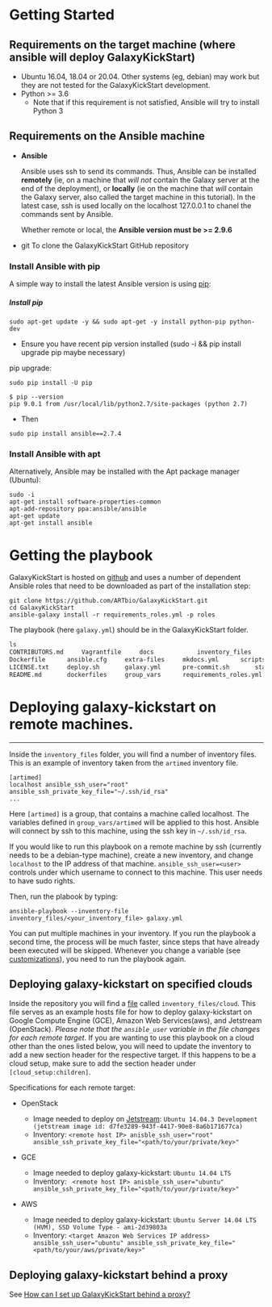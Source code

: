 # Getting Started

## Requirements on the target machine (where ansible will deploy GalaxyKickStart)

- Ubuntu 16.04, 18.04 or 20.04.
  Other systems (eg, debian) may work but they are not tested for the GalaxyKickStart
  development.
- Python >= 3.6
  * Note that if this requirement is not satisfied, Ansible will try to  install Python 3

## Requirements on the Ansible machine

- **Ansible**

  Ansible uses ssh to send its commands. Thus, Ansible can be installed **remotely** (ie, on a
  machine that *will not* contain the Galaxy server at the end of the deployment), or **locally**
  (ie on the machine that *will* contain the Galaxy server, also called the target machine in
  this tutorial). In the latest case, ssh is used locally on the localhost 127.0.0.1 to chanel
  the commands sent by Ansible.
  
  Whether remote or local, the **Ansible version must be >= 2.9.6**

- git
  To clone the GalaxyKickStart GitHub repository


### Install Ansible with pip

A simple way to install the latest Ansible version is using [pip](https://pip.pypa.io/en/stable/quickstart/):

##### Install pip

```
sudo apt-get update -y && sudo apt-get -y install python-pip python-dev
```

- Ensure you have recent pip version installed (sudo -i && pip install upgrade pip maybe necessary)

pip upgrade:
```
sudo pip install -U pip
```
```
$ pip --version
pip 9.0.1 from /usr/local/lib/python2.7/site-packages (python 2.7)
```

- Then

```
sudo pip install ansible==2.7.4
```
### Install Ansible with apt

Alternatively, Ansible may be installed with the Apt package manager (Ubuntu):

```
sudo -i
apt-get install software-properties-common
apt-add-repository ppa:ansible/ansible
apt-get update
apt-get install ansible
```

# Getting the playbook

[//]: # (TODO: Once we do releases, we include the submodules and hence users can just download the playbook without git)

GalaxyKickStart is hosted on
[github](https://github.com/ARTbio/GalaxyKickStart.git) and uses a number of
dependent Ansible roles that need to be downloaded as part of the installation
step:

```
git clone https://github.com/ARTbio/GalaxyKickStart.git
cd GalaxyKickStart
ansible-galaxy install -r requirements_roles.yml -p roles
```

The playbook (here `galaxy.yml`) should be in the GalaxyKickStart folder.
```bash
ls
CONTRIBUTORS.md		Vagrantfile		docs			inventory_files		roles
Dockerfile		ansible.cfg		extra-files		mkdocs.yml		scripts
LICENSE.txt		deploy.sh		galaxy.yml		pre-commit.sh		startup.sh
README.md		dockerfiles		group_vars		requirements_roles.yml	templates
```

# Deploying galaxy-kickstart on remote machines.
----

Inside the `inventory_files` folder, you will find a number of inventory files.
This is an example of inventory taken from the `artimed` inventory file.

```
[artimed]
localhost ansible_ssh_user="root" ansible_ssh_private_key_file="~/.ssh/id_rsa"
...
```

Here `[artimed]` is a group, that contains a machine called localhost.
The variables defined in `group_vars/artimed` will be applied to this host.
Ansible will connect by ssh to this machine, using the ssh key in `~/.ssh/id_rsa`.

If you would like to run this playbook on a remote machine by ssh (currently needs to be a debian-type machine),
create a new inventory, and change `localhost` to the IP address of that machine.
`ansible_ssh_user=<user>` controls under which username to connect to this machine.
This user needs to have sudo rights.

Then, run the plabook by typing:
```
ansible-playbook --inventory-file inventory_files/<your_inventory_file> galaxy.yml
```

You can put multiple machines in your inventory.
If you run the playbook a second time, the process will be much faster, since steps that have already been executed will be skipped.
Whenever you change a variable (see [customizations](customizations.md)), you need to run the playbook again.

## Deploying galaxy-kickstart on specified clouds

Inside the repository you will find a [file](https://github.com/ARTbio/GalaxyKickStart/tree/master/inventory_files/cloud)
called `inventory_files/cloud`. This file serves as an example hosts file for
how to deploy galaxy-kickstart on Google Compute Engine (GCE),  Amazon Web
Services(aws), and Jetstream (OpenStack). *Please note that the `ansible_user`
variable in the file changes for each remote target*. If you are wanting to use
this playbook on a cloud other than the ones listed  below, you will need to
update the inventory to add a new section header for the respective target. If
this happens to be a cloud setup, make sure to add the section header under
`[cloud_setup:children]`.

Specifications for each remote target:

* OpenStack
    * Image needed to deploy on [Jetstream](http://jetstream-cloud.org/):
        `Ubuntu 14.04.3 Development (jetstream image id: d7fe3289-943f-4417-90e8-8a6b171677ca)`
    *  Inventory: `<remote host IP> anisble_ssh_user="root" ansible_ssh_private_key_file="<path/to/your/private/key>"`

* GCE
    * Image needed to deploy galaxy-kickstart: `Ubuntu 14.04 LTS`
    * Inventory: ` <remote host IP> anisble_ssh_user="ubuntu" ansible_ssh_private_key_file="<path/to/your/private/key>"`

* AWS
    * Image needed to deploy galaxy-kickstart: `Ubuntu Server 14.04 LTS (HVM), SSD Volume Type - ami-2d39803a`
    * Inventory: `<target Amazon Web Services IP address> ansible_ssh_user="ubuntu" ansible_ssh_private_key_file="<path/to/your/aws/private/key>"`

## Deploying galaxy-kickstart behind a proxy

See [How can I set up GalaxyKickStart behind a proxy?](faq.md)
